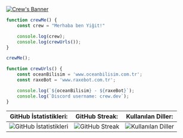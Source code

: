 [![Crew's Banner](https://cdn.discordapp.com/attachments/1178983069621952543/1235095377561129021/Yeni_Proje.png?ex=66366b74&is=663519f4&hm=07e3cfc4f659ce34d0b4ca8d823886c797c34be6625c4037169d39e930141432&)](https://github.com/crewcik)

```js
function crewMe() {
    const crew = "Merhaba ben Yiğit!"

    console.log(crew);
    console.log(crewUrls());
}

crewMe();

function crewUrls() {
    const oceanBilisim = 'www.oceanbilisim.com.tr';
    const raxeBot = 'www.raxebot.com.tr';

    console.log(`${oceanBilisim} - ${raxeBot}`);
    console.log(`Discord username: crew.dev`);
}
```

| GitHub İstatistikleri: | GitHub Streak: | Kullanılan Diller: |
|------------------------|----------------|---------------------|
| ![GitHub İstatistikleri](https://github-readme-stats.vercel.app/api?username=crewcik&theme=merko&hide_border=false&include_all_commits=false&count_private=false) | ![GitHub Streak](https://github-readme-streak-stats.herokuapp.com/?user=crewcik&theme=merko&hide_border=false) | ![Kullanılan Diller](https://github-readme-stats.vercel.app/api/top-langs/?username=crewcik&theme=merko&hide_border=false&include_all_commits=false&count_private=false&layout=compact) |
